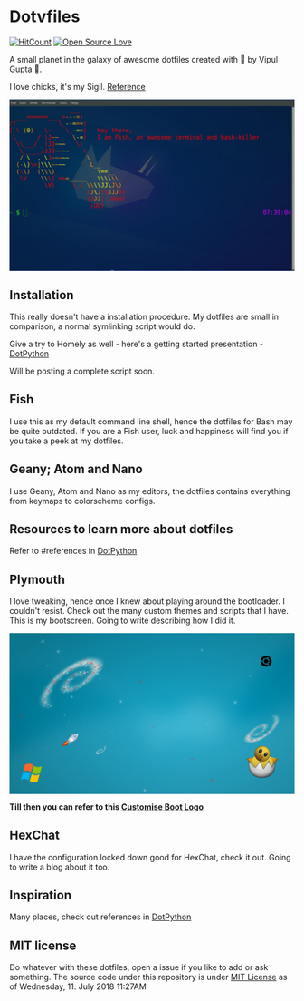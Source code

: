 # Dotvfiles

[![HitCount](http://hits.dwyl.io/vipulgupta2048/dotvfiles.svg)](http://hits.dwyl.io/vipulgupta2048/dotvfiles) [![Open Source Love](https://badges.frapsoft.com/os/v1/open-source.png?v=103)](https://github.com/ellerbrock/open-source-badges/)

A small planet in the galaxy of awesome dotfiles created with :sparkling_heart: by Vipul Gupta :hatching_chick:. 

I love chicks, it's my Sigil. [Reference](https://mixstersite.wordpress.com/2017/06/26/firstpost-and-chicks/)

<img src= assets_repo/aa.jpeg align="center">

## Installation
This really doesn't have a installation procedure. My dotfiles are small in comparison, a normal symlinking script would do. 

Give a try to Homely as well - here's a getting started presentation - [DotPython](https://slides.com/vipulgupta2048/dotpython-3/fullscreen)

Will be posting a complete script soon. 

## Fish 
I use this as my default command line shell, hence the dotfiles for Bash may be quite outdated. 
If you are a Fish user, luck and happiness will find you if you take a peek at my dotfiles. 

## Geany; Atom and Nano
I use Geany, Atom and Nano as my editors, the dotfiles contains everything from keymaps to colorscheme configs.

## Resources to learn more about dotfiles 
Refer to #references in [DotPython](https://slides.com/vipulgupta2048/dotpython-3/fullscreen)

## Plymouth
I love tweaking, hence once I knew about playing around the bootloader. I couldn't resist. Check out the many custom themes and scripts that I have. This is my bootscreen. Going to write describing how I did it. 

<img src= assets_repo/aaa.png align="center">
 
 **Till then you can refer to this [Customise Boot Logo](https://mixstersite.wordpress.com/2018/03/01/customise-boot-logo-xubuntu-discover/)**
 
## HexChat
I have the configuration locked down good for HexChat, check it out. Going to write a blog about it too.  
 
## Inspiration
Many places, check out references in [DotPython](https://slides.com/vipulgupta2048/dotpython-3/fullscreen)

## MIT license
Do whatever with these dotfiles, open a issue if you like to add or ask something. The source code under this repository is under [MIT License](https://github.com/vipulgupta2048/dotvfiles/blob/master/COPYING) as of  Wednesday, 11. July 2018 11:27AM 
